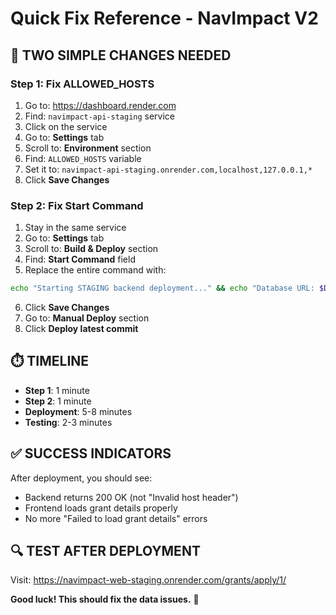 # Quick Fix Reference - NavImpact V2

## 🎯 **TWO SIMPLE CHANGES NEEDED**

### **Step 1: Fix ALLOWED_HOSTS**
1. Go to: https://dashboard.render.com
2. Find: `navimpact-api-staging` service
3. Click on the service
4. Go to: **Settings** tab
5. Scroll to: **Environment** section
6. Find: `ALLOWED_HOSTS` variable
7. Set it to: `navimpact-api-staging.onrender.com,localhost,127.0.0.1,*`
8. Click **Save Changes**

### **Step 2: Fix Start Command**
1. Stay in the same service
2. Go to: **Settings** tab
3. Scroll to: **Build & Deploy** section
4. Find: **Start Command** field
5. Replace the entire command with:
```bash
echo "Starting STAGING backend deployment..." && echo "Database URL: $DATABASE_URL" && echo "Stamping database head..." && alembic stamp 20250127_sustainability && echo "Running database migrations..." && alembic upgrade 20250127_sustainability && echo "Starting application..." && gunicorn app.main:app --bind 0.0.0.0:$PORT --workers 2 --worker-class uvicorn.workers.UvicornWorker --timeout 300 --preload
```
6. Click **Save Changes**
7. Go to: **Manual Deploy** section
8. Click **Deploy latest commit**

## ⏱️ **TIMELINE**
- **Step 1**: 1 minute
- **Step 2**: 1 minute
- **Deployment**: 5-8 minutes
- **Testing**: 2-3 minutes

## ✅ **SUCCESS INDICATORS**
After deployment, you should see:
- Backend returns 200 OK (not "Invalid host header")
- Frontend loads grant details properly
- No more "Failed to load grant details" errors

## 🔍 **TEST AFTER DEPLOYMENT**
Visit: https://navimpact-web-staging.onrender.com/grants/apply/1/

**Good luck! This should fix the data issues.** 🚀 